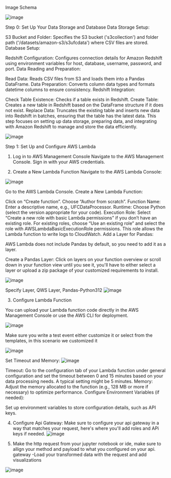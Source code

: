 

Image Schema 

![image](https://github.com/user-attachments/assets/b0edcce3-1b3b-4c2b-bc64-f2212a3efaf4)

Step 0: Set Up Your Data Storage and Database
Data Storage Setup:

S3 Bucket and Folder: Specifies the S3 bucket ('s3collection') and folder path ('/datasets/amazon-s3/s3ufcdata') where CSV files are stored. 
Database Setup:

Redshift Configuration: Configures connection details for Amazon Redshift using environment variables for host, database, username, password, and port.
Data Reading and Preparation:

Read Data: Reads CSV files from S3 and loads them into a Pandas DataFrame.
Data Preparation: Converts column data types and formats datetime columns to ensure consistency.
Redshift Integration:

Check Table Existence: Checks if a table exists in Redshift.
Create Table: Creates a new table in Redshift based on the DataFrame structure if it does not exist.
Replace Data: Truncates the existing table and inserts new data into Redshift in batches, ensuring that the table has the latest data.
This step focuses on setting up data storage, preparing data, and integrating with Amazon Redshift to manage and store the data efficiently.



![image](https://github.com/user-attachments/assets/30e9eef8-a7ca-4322-a595-598765758e88)

Step 1: Set Up and Configure AWS Lambda




1. Log in to AWS Management Console
Navigate to the AWS Management Console.
Sign in with your AWS credentials.


3. Create a New Lambda Function
Navigate to the AWS Lambda Console:

![image](https://github.com/user-attachments/assets/24321dcc-3b24-4554-bd5e-9b94406b8dc2)


Go to the AWS Lambda Console.
Create a New Lambda Function:

Click on “Create function”.
Choose “Author from scratch”.
Function Name: Enter a descriptive name, e.g., UFCDataProcessor.
Runtime: Choose Python (select the version appropriate for your code).
Execution Role:
Select “Create a new role with basic Lambda permissions” if you don’t have an existing role.
For existing roles, choose “Use an existing role” and select the role with AWSLambdaBasicExecutionRole permissions. This role allows the Lambda function to write logs to CloudWatch.
Add a Layer for Pandas:

AWS Lambda does not include Pandas by default, so you need to add it as a layer.

Create a Pandas Layer:
Click on layers on your function overview or scroll down in your function view until you see it, you'll have to either select a layer or upload a zip package of your customized requirements to install.

![image](https://github.com/user-attachments/assets/2351a4a4-06ae-4056-b9aa-cb21c48d9f86)


Specify Layer, QWS Layer, Pandas-Python312
![image](https://github.com/user-attachments/assets/9e4e3a90-c134-47f4-85c3-3f2a8c02e764)

3. Configure Lambda Function 

You can upload your Lambda function code directly in the AWS Management Console or use the AWS CLI for deployment.

![image](https://github.com/user-attachments/assets/faee0259-c0b6-4e47-98af-69654db35990)


Make sure you write a test event either customize it or select from the templates, in this scenario we customized it 

![image](https://github.com/user-attachments/assets/538f0153-3f9c-4fd0-b4d2-fcc4118d83ef)

Set Timeout and Memory:
![image](https://github.com/user-attachments/assets/384caabd-dea2-49f4-b3ee-b1e3d7137436)

Timeout: Go to the configuration tab of your Lambda function under general configuration and set the timeout between 0 and 15 minutes based on your data processing needs. A typical setting might be 5 minutes.
Memory: Adjust the memory allocated to the function (e.g., 128 MB or more if necessary) to optimize performance.
Configure Environment Variables (if needed):

Set up environment variables to store configuration details, such as API keys.

4. Configure Api Gateway:
Make sure to configure your api gateway in a way that matches your request, here's where you'll add roles and APi keys if needed. 
 ![image](https://github.com/user-attachments/assets/00648043-75b6-4060-bf93-e9c5e1c19cb0)


6. Make the http request from your jupyter notebook or ide, make sure to allign your method and payload to what you configured on your api. gateway
-Load your transformed data  with the request and add visualizations


 ![image](https://github.com/user-attachments/assets/639d4879-2ec9-407b-81b1-dba0d90ef1a8)

